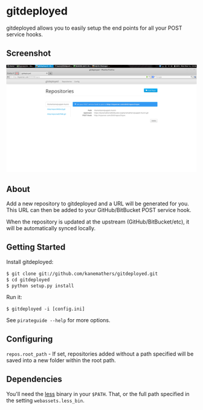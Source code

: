 gitdeployed
===========

gitdeployed allows you to easily setup the end points for all your POST
service hooks.

Screenshot
----------

![screenshot](/docs/screenshot.png)

About
-----

Add a new repository to gitdeployed and a URL will be generated for you.
This URL can then be added to your GitHub/BitBucket POST service hook.

When the repository is updated at the upstream (GitHub/BitBucket/etc), it
will be automatically synced locally.

Getting Started
---------------

Install gitdeployed:

    $ git clone git://github.com/kanemathers/gitdeployed.git
    $ cd gitdeployed
    $ python setup.py install

Run it:

    $ gitdeployed -i [config.ini]

See ``pirateguide --help`` for more options.

Configuring
-----------

``repos.root_path`` - If set, repositories added without a path specified
will be saved into a new folder within the root path.

Dependencies
------------

You'll need the [less](http://lesscss.org/) binary in your ``$PATH``. That,
or the full path specified in the setting ``webassets.less_bin``.
